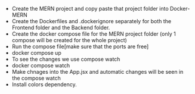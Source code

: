 <ul>
<li> Create the MERN project and copy paste that project folder into Docker-MERN
<li> Create the Dockerfiles and .dockerignore separately for both the Frontend folder and the Backend folder.
<li> Create the docker compose file for the MERN project folder
(only 1 compose will be created for the whole project)
<li> Run the compose file[make sure that the ports are free]
<li>    docker compose up
<li>To see the changes we use compose watch
<li>    docker compose watch
<li>    Make chnages into the App.jsx and automatic changes will be seen in the compose watch
<li>Install colors dependency.
</ul>
